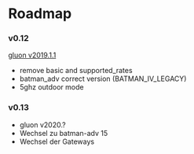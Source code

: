 # Roadmap

### v0.12

[gluon v2019.1.1](https://github.com/freifunk-gluon/gluon/commit/239c379d066b73dfc84c60ff57ed5e37a1af30c6)

- remove basic and supported_rates
- batman_adv correct version (BATMAN_IV_LEGACY)
- 5ghz outdoor mode


### v0.13

- gluon v2020.?
- Wechsel zu batman-adv 15
- Wechsel der Gateways


